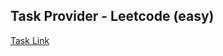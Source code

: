 ## Task Provider - Leetcode (easy)

[Task Link](https://leetcode.com/problems/average-time-of-process-per-machine/description/?envType=study-plan-v2&envId=top-sql-50)
    